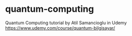 # quantum-computing

Quantum Computing tutorial by Atil Samancioglu in Udemy 
https://www.udemy.com/course/quantum-bilgisayar/
